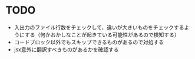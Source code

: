 # TODO

* 入出力のファイル行数をチェックして、違いが大きいものをチェックするようにする（何かおかしなことが起きている可能性があるので検知する）
* コードブロック以外でもスキップできるものがあるので対処する
* jsx意外に翻訳すべきものがあるかを確認する